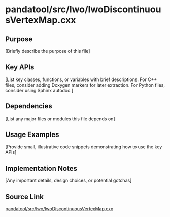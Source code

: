 # pandatool/src/lwo/lwoDiscontinuousVertexMap.cxx

## Purpose
[Briefly describe the purpose of this file]

## Key APIs
[List key classes, functions, or variables with brief descriptions.
For C++ files, consider adding Doxygen markers for later extraction.
For Python files, consider using Sphinx autodoc.]

## Dependencies
[List any major files or modules this file depends on]

## Usage Examples
[Provide small, illustrative code snippets demonstrating how to use the key APIs]

## Implementation Notes
[Any important details, design choices, or potential gotchas]

## Source Link
[pandatool/src/lwo/lwoDiscontinuousVertexMap.cxx](link_to_source_repository/pandatool/src/lwo/lwoDiscontinuousVertexMap.cxx)
